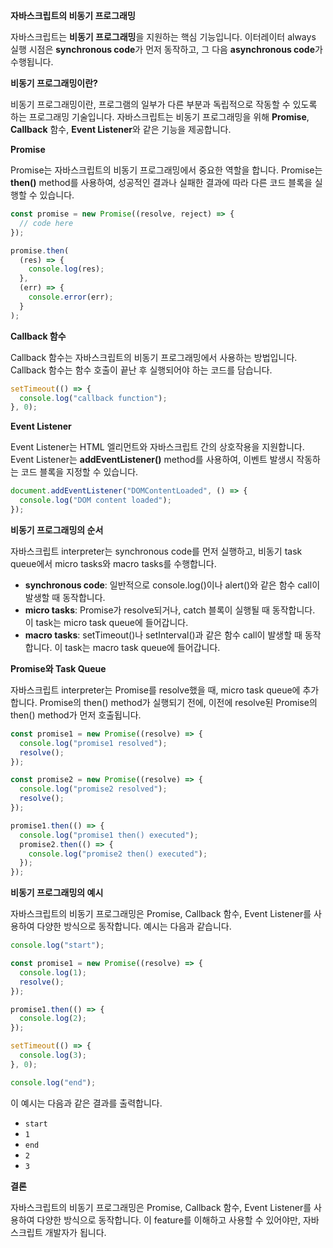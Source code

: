 **자바스크립트의 비동기 프로그래밍**

자바스크립트는 **비동기 프로그래밍**을 지원하는 핵심 기능입니다. 이터레이터 always 실행 시점은 **synchronous code**가 먼저 동작하고, 그 다음 **asynchronous code**가 수행됩니다.

**비동기 프로그래밍이란?**

비동기 프로그래밍이란, 프로그램의 일부가 다른 부분과 독립적으로 작동할 수 있도록 하는 프로그래밍 기술입니다. 자바스크립트는 비동기 프로그래밍을 위해 **Promise**, **Callback** 함수, **Event Listener**와 같은 기능을 제공합니다.

**Promise**

Promise는 자바스크립트의 비동기 프로그래밍에서 중요한 역할을 합니다. Promise는 **then()** method를 사용하여, 성공적인 결과나 실패한 결과에 따라 다른 코드 블록을 실행할 수 있습니다.

```javascript
const promise = new Promise((resolve, reject) => {
  // code here
});

promise.then(
  (res) => {
    console.log(res);
  },
  (err) => {
    console.error(err);
  }
);
```

**Callback 함수**

Callback 함수는 자바스크립트의 비동기 프로그래밍에서 사용하는 방법입니다. Callback 함수는 함수 호출이 끝난 후 실행되어야 하는 코드를 담습니다.

```javascript
setTimeout(() => {
  console.log("callback function");
}, 0);
```

**Event Listener**

Event Listener는 HTML 엘리먼트와 자바스크립트 간의 상호작용을 지원합니다. Event Listener는 **addEventListener()** method를 사용하여, 이벤트 발생시 작동하는 코드 블록을 지정할 수 있습니다.

```javascript
document.addEventListener("DOMContentLoaded", () => {
  console.log("DOM content loaded");
});
```

**비동기 프로그래밍의 순서**

자바스크립트 interpreter는 synchronous code를 먼저 실행하고, 비동기 task queue에서 micro tasks와 macro tasks를 수행합니다.

- **synchronous code**: 일반적으로 console.log()이나 alert()와 같은 함수 call이 발생할 때 동작합니다.
- **micro tasks**: Promise가 resolve되거나, catch 블록이 실행될 때 동작합니다. 이 task는 micro task queue에 들어갑니다.
- **macro tasks**: setTimeout()나 setInterval()과 같은 함수 call이 발생할 때 동작합니다. 이 task는 macro task queue에 들어갑니다.

**Promise와 Task Queue**

자바스크립트 interpreter는 Promise를 resolve했을 때, micro task queue에 추가합니다. Promise의 then() method가 실행되기 전에, 이전에 resolve된 Promise의 then() method가 먼저 호출됩니다.

```javascript
const promise1 = new Promise((resolve) => {
  console.log("promise1 resolved");
  resolve();
});

const promise2 = new Promise((resolve) => {
  console.log("promise2 resolved");
  resolve();
});

promise1.then(() => {
  console.log("promise1 then() executed");
  promise2.then(() => {
    console.log("promise2 then() executed");
  });
});
```

**비동기 프로그래밍의 예시**

자바스크립트의 비동기 프로그래밍은 Promise, Callback 함수, Event Listener를 사용하여 다양한 방식으로 동작합니다. 예시는 다음과 같습니다.

```javascript
console.log("start");

const promise1 = new Promise((resolve) => {
  console.log(1);
  resolve();
});

promise1.then(() => {
  console.log(2);
});

setTimeout(() => {
  console.log(3);
}, 0);

console.log("end");
```

이 예시는 다음과 같은 결과를 출력합니다.

- `start`
- `1`
- `end`
- `2`
- `3`

**결론**

자바스크립트의 비동기 프로그래밍은 Promise, Callback 함수, Event Listener를 사용하여 다양한 방식으로 동작합니다. 이 feature를 이해하고 사용할 수 있어야만, 자바스크립트 개발자가 됩니다.
